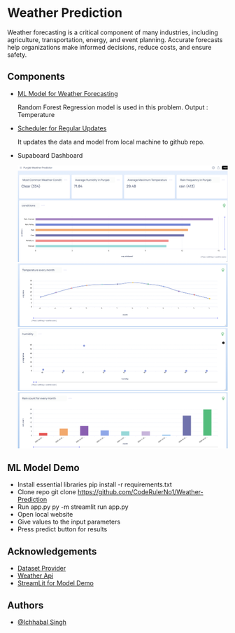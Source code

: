# Weather Prediction

Weather forecasting is a critical component of many industries, including agriculture, transportation, energy, and event planning. Accurate forecasts help organizations make informed decisions, reduce costs, and ensure safety.

## Components

- [ML Model for Weather Forecasting](Base_Model_Training.ipynb)
  
  Random Forest Regression model is used in this problem.
  Output : Temperature
  
- [Scheduler for Regular Updates](Daily_Model_Trainer.py)
  
  It updates the data and model from local machine to github repo.
  
- Supaboard Dashboard
  
  ![Dashboard_Screenshot](https://github.com/CodeRulerNo1/Weather-Prediction/blob/main/Supaboard%20Dashboard/Screenshot%202025-04-12%20121400.png)
  ![Dashboard_Screenshot](https://github.com/CodeRulerNo1/Weather-Prediction/blob/main/Supaboard%20Dashboard/Screenshot%202025-04-12%20121458.png)
  ![Dashboard_Screenshot](https://github.com/CodeRulerNo1/Weather-Prediction/blob/main/Supaboard%20Dashboard/Screenshot%202025-04-12%20121543.png)
  ![Dashboard_Screenshot](https://github.com/CodeRulerNo1/Weather-Prediction/blob/main/Supaboard%20Dashboard/Screenshot%202025-04-12%20121633.png)

## ML Model Demo
- Install essential libraries
pip install -r requirements.txt
- Clone repo
git clone https://github.com/CodeRulerNo1/Weather-Prediction
- Run app.py
py -m streamlit run app.py
- Open local website
- Give values to the input parameters
- Press predict button for results

## Acknowledgements

- [Dataset Provider](https://www.ncei.noaa.gov/cdo-web/)
- [Weather Api](https://www.weatherapi.com)
- [StreamLit for Model Demo](https://streamlit.io)

## Authors

- [@Ichhabal Singh](https://www.github.com/CodeRulerNo1)
